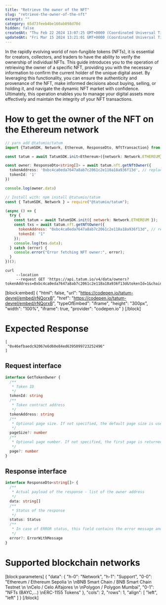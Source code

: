 ```yaml
---
title: "Retrieve the owner of the NFT"
slug: "retrieve-the-owner-of-the-nft"
excerpt: ""
category: 65d73feeb4be160ab098d70d
hidden: false
createdAt: "Thu Feb 22 2024 13:07:25 GMT+0000 (Coordinated Universal Time)"
updatedAt: "Fri Mar 15 2024 13:21:01 GMT+0000 (Coordinated Universal Time)"
---
```

In the rapidly evolving world of non-fungible tokens (NFTs), it is essential for creators, collectors, and traders to have the ability to verify the ownership of individual NFTs. This guide introduces you to the operation of retrieving the owner of a specific NFT, providing you with the necessary information to confirm the current holder of the unique digital asset. By leveraging this functionality, you can ensure the authenticity and provenance of the NFT, make informed decisions about buying, selling, or holding it, and navigate the dynamic NFT market with confidence. Ultimately, this operation enables you to manage your digital assets more effectively and maintain the integrity of your NFT transactions.

# How to get the owner of the NFT on the Ethereum network

```typescript
// yarn add @tatumio/tatum
import {TatumSDK, Network, Ethereum, ResponseDto, NftTransaction} from '@tatumio/tatum'

const tatum = await TatumSDK.init<Ethereum>({network: Network.ETHEREUM})

const owner: ResponseDto<string[]> = await tatum.nft.getNftOwner({
  tokenAddress: '0xbc4ca0eda7647a8ab7c2061c2e118a18a936f13d', // replace with your collection
  tokenId: '1'
})

console.log(owner.data)
```
```javascript
// Install with: npm install @tatumio/tatum
const { TatumSDK, Network } = require("@tatumio/tatum");

(async () => {
  try {
    const tatum = await TatumSDK.init({ network: Network.ETHEREUM });
    const txs = await tatum.nft.getNftOwner({
      tokenAddress: "0xbc4ca0eda7647a8ab7c2061c2e118a18a936f13d", // replace with your collection
      tokenId: "1"
    });
    console.log(txs.data);
  } catch (error) {
    console.error("Error fetching NFT owner:", error);
  }
})();
```
```curl
curl 
     --location 
     --request GET 'https://api.tatum.io/v4/data/owners?tokenAddress=0xbc4ca0eda7647a8ab7c2061c2e118a18a936f13d&tokenId=1&chain=ethereum'
```

[block:embed]
{
  "html": false,
  "url": "https://codepen.io/tatum-devrel/embed/rNQorxB",
  "href": "https://codepen.io/tatum-devrel/embed/rNQorxB",
  "typeOfEmbed": "iframe",
  "height": "300px",
  "width": "100%",
  "iframe": true,
  "provider": "codepen.io"
}
[/block]


# Expected Response

```json5
[
 "0x46efbaedc92067e6d60e84ed6395099723252496"
]
```

## Request interface

```typescript
interface GetTokenOwner {
  /**
   * Token ID
   */
  tokenId: string
  /**
   * Token contract address
   */
  tokenAddress: string
  /**
   * Optional page size. If not specified, the default page size is used, which is 10.
   */
  pageSize?: number
  /**
   * Optional page number. If not specified, the first page is returned.
   */
  page?: number
}
```

## Response interface

```typescript
interface ResponseDto<string[]> {
  /**
   * Actual payload of the response - list of the owner address
   */
  data: string[]
  /**
   * Status of the response
   */
  status: Status
  /**
   * In case of ERROR status, this field contains the error message and detailed description
   */
  error?: ErrorWithMessage
}
```

# Supported blockchain networks

[block:parameters]
{
  "data": {
    "h-0": "Network",
    "h-1": "Support",
    "0-0": "Ethereum / Ethereum Sepolia  \n  \nBNB Smart Chain / BNB Smart Chain Testnet  \n  \nCelo / Celo Alfajores  \n  \nPolygon / Polygon Mumbai",
    "0-1": "NFTs (BAYC,...)  \nERC-1155 Tokens"
  },
  "cols": 2,
  "rows": 1,
  "align": [
    "left",
    "left"
  ]
}
[/block]
